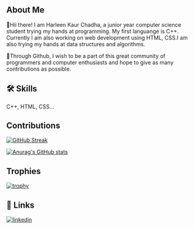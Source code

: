 ## About Me
🚀Hii there! I am Harleen Kaur Chadha, a junior year computer science student trying my hands at programming. My first languange is C++. Currently I am also working on web development using HTML, CSS.I am also trying my hands at data structures and algorithms.

🚀Through Github, I wish to be a part of this great community of programmers and computer enthusiasts and hope to give as many contributions as possible.


## 🛠 Skills
C++, HTML, CSS...


## Contributions
[![GitHub Streak](https://github-readme-streak-stats.herokuapp.com/?user=harleenkaur12)](https://git.io/streak-stats)

[![Anurag's GitHub stats](https://github-readme-stats.vercel.app/api?username=harleenkaur12)](https://github.com/anuraghazra/github-readme-stats)
## Trophies
[![trophy](https://github-profile-trophy.vercel.app/?username=harleenkaur12)](https://github.com/harleenkaur12)
## 🔗 Links

[![linkedin](https://img.shields.io/badge/linkedin-0A66C2?style=for-the-badge&logo=linkedin&logoColor=white)](https://www.linkedin.com/in/harleen-kaur-chadha-aa0360238/)

